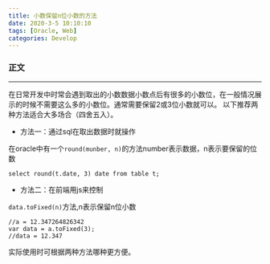```yaml
---
title: 小数保留n位小数的方法
date: 2020-3-5 10:10:10
tags: [Oracle, Web]
categories: Develop
---
```


### 正文

---

在日常开发中时常会遇到取出的小数数据小数点后有很多的小数位，在一般情况展示的时候不需要这么多的小数位。通常需要保留2或3位小数就可以。
以下推荐两种方法适合大多场合（四舍五入）。

- 方法一：通过sql在取出数据时就操作

在oracle中有一个`round(munber, n)`的方法number表示数据，n表示要保留的位数
```
select round(t.date, 3) date from table t;
```
- 方法二：在前端用js来控制

`data.toFixed(n)`方法,n表示保留n位小数

```
//a = 12.347264826342 
var data = a.toFixed(3);
//data = 12.347
```
实际使用时可根据两种方法哪种更方便。